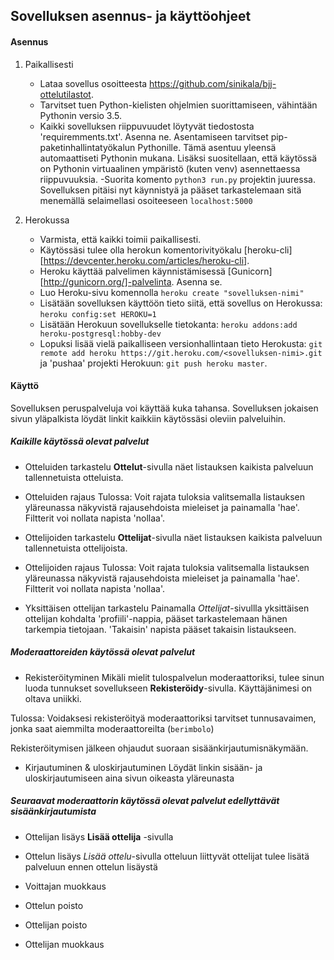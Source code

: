 ## Sovelluksen asennus- ja käyttöohjeet
#### Asennus

1. Paikallisesti
    - Lataa sovellus osoitteesta https://github.com/sinikala/bjj-ottelutilastot.
    - Tarvitset tuen Python-kielisten ohjelmien suorittamiseen, vähintään Pythonin versio 3.5. 
     - Kaikki sovelluksen riippuvuudet löytyvät tiedostosta 'requiremments.txt'. Asenna ne. Asentamiseen tarvitset pip-paketinhallintatyökalun Pythonille. Tämä asentuu yleensä automaattiseti Pythonin mukana. Lisäksi suositellaan, että käytössä on Pythonin virtuaalinen ympäristö (kuten venv) asennettaessa riippuvuuksia. 
    -Suorita komento `python3 run.py` projektin juuressa.
    Sovelluksen pitäisi nyt käynnistyä ja pääset tarkastelemaan sitä menemällä selaimellasi osoiteeseen `localhost:5000`


2. Herokussa
    - Varmista, että kaikki toimii paikallisesti.
    - Käytössäsi tulee olla herokun komentorivityökalu  [heroku-cli][https://devcenter.heroku.com/articles/heroku-cli].
    - Heroku käyttää palvelimen käynnistämisessä [Gunicorn][http://gunicorn.org/]-palvelinta. Asenna se. 
    - Luo Heroku-sivu komennolla `heroku create "sovelluksen-nimi"`
    - Lisätään sovelluksen käyttöön tieto siitä, että sovellus on Herokussa: `heroku config:set HEROKU=1`
    - Lisätään Herokuun sovellukselle tietokanta: `heroku addons:add heroku-postgresql:hobby-dev` 
    - Lopuksi lisää vielä paikalliseen versionhallintaan tieto Herokusta: `git remote add heroku https://git.heroku.com/<sovelluksen-nimi>.git` ja 'pushaa' projekti Herokuun: `git push heroku master`.



#### Käyttö

Sovelluksen peruspalveluja voi käyttää kuka tahansa.
Sovelluksen jokaisen sivun yläpalkista löydät linkit kaikkiin käytössäsi oleviin palveluihin. 

##### Kaikille käytössä olevat palvelut
- Otteluiden tarkastelu
**Ottelut**-sivulla näet listauksen kaikista palveluun tallennetuista otteluista.

- Otteluiden rajaus
Tulossa: 
Voit rajata tuloksia valitsemalla listauksen yläreunassa näkyvistä rajausehdoista mieleiset ja painamalla 'hae'. Filtterit voi nollata napista 'nollaa'.

- Ottelijoiden tarkastelu
**Ottelijat**-sivulla näet listauksen kaikista palveluun tallennetuista ottelijoista.

- Ottelijoiden rajaus
Tulossa: 
Voit rajata tuloksia valitsemalla listauksen yläreunassa näkyvistä rajausehdoista mieleiset ja painamalla 'hae'. Filtterit voi nollata napista 'nollaa'.

- Yksittäisen ottelijan tarkastelu
Painamalla *Ottelijat*-sivullla yksittäisen ottelijan kohdalta 'profiili'-nappia, pääset tarkastelemaan hänen tarkempia tietojaan. 'Takaisin' napista pääset takaisin listaukseen.



##### Moderaattoreiden käytössä olevat palvelut
- Rekisteröityminen
Mikäli mielit tulospalvelun moderaattoriksi, tulee sinun luoda tunnukset sovellukseen **Rekisteröidy**-sivulla. Käyttäjänimesi on oltava uniikki.

Tulossa: Voidaksesi rekisteröityä moderaattoriksi tarvitset tunnusavaimen, jonka saat aiemmilta moderaattoreilta (`berimbolo`)

Rekisteröitymisen jälkeen ohjaudut suoraan sisäänkirjautumisnäkymään.

- Kirjautuminen & uloskirjautuminen
Löydät linkin sisään- ja uloskirjautumiseen aina sivun oikeasta yläreunasta

##### Seuraavat moderaattorin käytössä olevat palvelut edellyttävät sisäänkirjautumista

- Ottelijan lisäys
**Lisää ottelija** -sivulla

- Ottelun lisäys
*Lisää ottelu*-sivulla
otteluun liittyvät ottelijat tulee lisätä palveluun ennen ottelun lisäystä

- Voittajan muokkaus

- Ottelun poisto

- Ottelijan poisto

- Ottelijan muokkaus


    